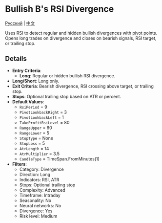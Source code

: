 # Bullish B's RSI Divergence
[Русский](README_ru.md) | [中文](README_cn.md)

Uses RSI to detect regular and hidden bullish divergences with pivot points. Opens long trades on divergence and closes on bearish signals, RSI target, or trailing stop.

## Details

- **Entry Criteria**:
  - **Long**: Regular or hidden bullish RSI divergence.
- **Long/Short**: Long only.
- **Exit Criteria**: Bearish divergence, RSI crossing above target, or trailing stop.
- **Stops**: Optional trailing stop based on ATR or percent.
- **Default Values**:
  - `RsiPeriod` = 9
  - `PivotLookbackRight` = 3
  - `PivotLookbackLeft` = 1
  - `TakeProfitRsiLevel` = 80
  - `RangeUpper` = 60
  - `RangeLower` = 5
  - `StopType` = None
  - `StopLoss` = 5
  - `AtrLength` = 14
  - `AtrMultiplier` = 3.5
  - `CandleType` = TimeSpan.FromMinutes(1)
- **Filters**:
  - Category: Divergence
  - Direction: Long
  - Indicators: RSI, ATR
  - Stops: Optional trailing stop
  - Complexity: Advanced
  - Timeframe: Intraday
  - Seasonality: No
  - Neural networks: No
  - Divergence: Yes
  - Risk level: Medium
